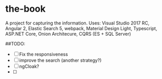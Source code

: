 # the-book
A project for capturing the information.
Uses: Visual Studio 2017 RC, Angular 2, Elastic Search 5, webpack, Material Design Light, Typescript, ASP.NET Core, Onion Architecure, CQRS (ES + SQL Server)

##TODO:
- [ ] Fix the responsiveness
- [ ] improve the search (another strategy?)
- [ ] ngCloak?
- [ ] 

